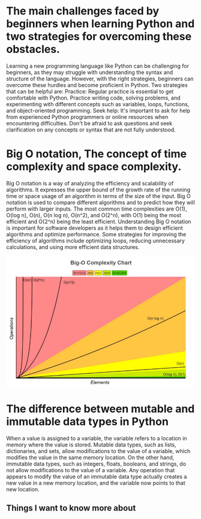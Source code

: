 # The main challenges faced by beginners when learning Python and two strategies for overcoming these obstacles.

Learning a new programming language like Python can be challenging for beginners, as they may struggle with understanding the syntax and structure of the language. However, with the right strategies, beginners can overcome these hurdles and become proficient in Python. Two strategies that can be helpful are:
Practice: Regular practice is essential to get comfortable with Python. Practice writing code, solving problems, and experimenting with different concepts such as variables, loops, functions, and object-oriented programming.
Seek help: It's important to ask for help from experienced Python programmers or online resources when encountering difficulties. Don't be afraid to ask questions and seek clarification on any concepts or syntax that are not fully understood.

# Big O notation, The concept of time complexity and space complexity.
Big O notation is a way of analyzing the efficiency and scalability of algorithms. It expresses the upper bound of the growth rate of the running time or space usage of an algorithm in terms of the size of the input. Big O notation is used to compare different algorithms and to predict how they will perform with larger inputs. The most common time complexities are O(1), O(log n), O(n), O(n log n), O(n^2), and O(2^n), with O(1) being the most efficient and O(2^n) being the least efficient. Understanding Big O notation is important for software developers as it helps them to design efficient algorithms and optimize performance. Some strategies for improving the efficiency of algorithms include optimizing loops, reducing unnecessary calculations, and using more efficient data structures.

![](../img/BigO.jpeg) 


# The difference between mutable and immutable data types in Python
When a value is assigned to a variable, the variable refers to a location in memory where the value is stored.
Mutable data types, such as lists, dictionaries, and sets, allow modifications to the value of a variable, which modifies the value in the same memory location.
On the other hand, immutable data types, such as integers, floats, booleans, and strings, do not allow modifications to the value of a variable. Any operation that appears to modify the value of an immutable data type actually creates a new value in a new memory location, and the variable now points to that new location.
## Things I want to know more about